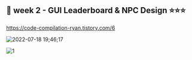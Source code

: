 ## 📌 week 2 - GUI Leaderboard & NPC Design ⭐️⭐️⭐️

https://code-compilation-ryan.tistory.com/6

![2022-07-18 19;46;17](https://user-images.githubusercontent.com/28240330/179495846-80ff40b4-caab-4a39-9560-d6db8a710a3a.PNG)

![1](https://user-images.githubusercontent.com/28240330/179495466-d2e3c15d-19ea-4553-8257-ba6c1e518387.PNG)
